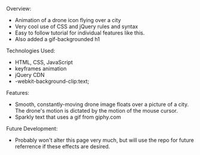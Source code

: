 Overview:

- Animation of a drone icon flying over a city
- Very cool use of CSS and jQuery rules and syntax
- Easy to follow tutorial for individual features like this.
- Also added a gif-backgrounded h1

Technologies Used:

- HTML, CSS, JavaScript
- keyframes animation
- jQuery CDN
- -webkit-background-clip:text;

Features:

- Smooth, constantly-moving drone image floats over a picture of a city.  The drone's motion is dictated by the motion of the mouse cursor.
- Sparkly text that uses a gif from giphy.com

Future Development:

- Probably won't alter this page very much, but will use the repo for future referrence if these effects are desired.
